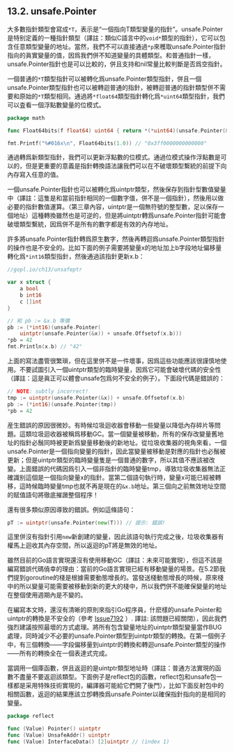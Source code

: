 ## 13.2. unsafe.Pointer

大多數指針類型會寫成`*T`，表示是“一個指向T類型變量的指針”。unsafe.Pointer是特别定義的一種指針類型（譯註：類似C語言中的`void*`類型的指針），它可以包含任意類型變量的地址。當然，我們不可以直接通過`*p`來穫取unsafe.Pointer指針指向的眞實變量的值，因爲我們併不知道變量的具體類型。和普通指針一樣，unsafe.Pointer指針也是可以比較的，併且支持和nil常量比較判斷是否爲空指針。

一個普通的`*T`類型指針可以被轉化爲unsafe.Pointer類型指針，併且一個unsafe.Pointer類型指針也可以被轉迴普通的指針，被轉迴普通的指針類型併不需要和原始的`*T`類型相同。通過將`*float64`類型指針轉化爲`*uint64`類型指針，我們可以査看一個浮點數變量的位模式。

```Go
package math

func Float64bits(f float64) uint64 { return *(*uint64)(unsafe.Pointer(&f)) }

fmt.Printf("%#016x\n", Float64bits(1.0)) // "0x3ff0000000000000"
```

通過轉爲新類型指針，我們可以更新浮點數的位模式。通過位模式操作浮點數是可以的，但是更重要的意義是指針轉換語法讓我們可以在不破壞類型繫統的前提下向內存寫入任意的值。

一個unsafe.Pointer指針也可以被轉化爲uintptr類型，然後保存到指針型數值變量中（譯註：這隻是和當前指針相同的一個數字值，併不是一個指針），然後用以做必要的指針數值運算。（第三章內容，uintptr是一個無符號的整型數，足以保存一個地址）這種轉換雖然也是可逆的，但是將uintptr轉爲unsafe.Pointer指針可能會破壞類型繫統，因爲併不是所有的數字都是有效的內存地址。

許多將unsafe.Pointer指針轉爲原生數字，然後再轉迴爲unsafe.Pointer類型指針的操作也是不安全的。比如下面的例子需要將變量x的地址加上b字段地址偏移量轉化爲`*int16`類型指針，然後通過該指針更新x.b：

```Go
//gopl.io/ch13/unsafeptr

var x struct {
	a bool
	b int16
	c []int
}

// 和 pb := &x.b 等價
pb := (*int16)(unsafe.Pointer(
	uintptr(unsafe.Pointer(&x)) + unsafe.Offsetof(x.b)))
*pb = 42
fmt.Println(x.b) // "42"
```

上面的寫法盡管很繁瑣，但在這里併不是一件壞事，因爲這些功能應該很謹慎地使用。不要試圖引入一個uintptr類型的臨時變量，因爲它可能會破壞代碼的安全性（譯註：這是眞正可以體會unsafe包爲何不安全的例子）。下面段代碼是錯誤的：

```Go
// NOTE: subtly incorrect! 
tmp := uintptr(unsafe.Pointer(&x)) + unsafe.Offsetof(x.b) 
pb := (*int16)(unsafe.Pointer(tmp)) 
*pb = 42 
```

産生錯誤的原因很微妙。有時候垃圾迴收器會移動一些變量以降低內存碎片等問題。這類垃圾迴收器被稱爲移動GC。當一個變量被移動，所有的保存改變量舊地址的指針必鬚同時被更新爲變量移動後的新地址。從垃圾收集器的視角來看，一個unsafe.Pointer是一個指向變量的指針，因此當變量被移動是對應的指針也必鬚被更新；但是uintptr類型的臨時變量隻是一個普通的數字，所以其值不應該被改變。上面錯誤的代碼因爲引入一個非指針的臨時變量tmp，導致垃圾收集器無法正確識别這個是一個指向變量x的指針。當第二個語句執行時，變量x可能已經被轉移，這時候臨時變量tmp也就不再是現在的`&x.b`地址。第三個向之前無效地址空間的賦值語句將徹底摧譭整個程序！

還有很多類似原因導致的錯誤。例如這條語句：

```Go
pT := uintptr(unsafe.Pointer(new(T))) // 提示: 錯誤!
```

這里併沒有指針引用`new`新創建的變量，因此該語句執行完成之後，垃圾收集器有權馬上迴收其內存空間，所以返迴的pT將是無效的地址。

雖然目前的Go語言實現還沒有使用移動GC（譯註：未來可能實現），但這不該是編寫錯誤代碼僥幸的理由：當前的Go語言實現已經有移動變量的場景。在5.2節我們提到goroutine的棧是根據需要動態增長的。當發送棧動態增長的時候，原來棧中的所以變量可能需要被移動到新的更大的棧中，所以我們併不能確保變量的地址在整個使用週期內是不變的。

在編寫本文時，還沒有清晰的原則來指引Go程序員，什麽樣的unsafe.Pointer和uintptr的轉換是不安全的（參考 [Issue7192](https://github.com/golang/go/issues/7192) ）. 譯註: 該問題已經關閉），因此我們強烈建議按照最壞的方式處理。將所有包含變量地址的uintptr類型變量當作BUG處理，同時減少不必要的unsafe.Pointer類型到uintptr類型的轉換。在第一個例子中，有三個轉換——字段偏移量到uintptr的轉換和轉迴unsafe.Pointer類型的操作——所有的轉換全在一個表達式完成。

當調用一個庫函數，併且返迴的是uintptr類型地址時（譯註：普通方法實現的函數不盡量不要返迴該類型。下面例子是reflect包的函數，reflect包和unsafe包一樣都是采用特殊技術實現的，編譯器可能給它們開了後門），比如下面反射包中的相關函數，返迴的結果應該立卽轉換爲unsafe.Pointer以確保指針指向的是相同的變量。

```Go
package reflect

func (Value) Pointer() uintptr
func (Value) UnsafeAddr() uintptr
func (Value) InterfaceData() [2]uintptr // (index 1)
```


